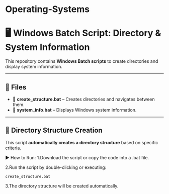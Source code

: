 # Operating-Systems

# 🖥️ Windows Batch Script: Directory & System Information

This repository contains **Windows Batch scripts** to create directories and display system information.

---

## 📂 Files
- 📝 **create_structure.bat** – Creates directories and navigates between them.
- 📝 **system_info.bat** – Displays Windows system information.

---

## 📌 Directory Structure Creation

This script **automatically creates a directory structure** based on specific criteria.

▶️ How to Run:
1.Download the script or copy the code into a .bat file.

2.Run the script by double-clicking or executing:
    
    create_structure.bat
  
3.The directory structure will be created automatically.



